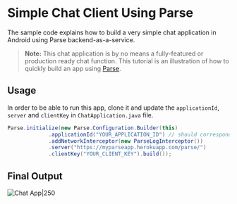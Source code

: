 # Simple Chat Client Using Parse

The sample code explains how to build a very simple chat application in Android using Parse backend-as-a-service.

>**Note:** This chat application is by no means a fully-featured or production ready chat function. This tutorial is an illustration of how to quickly build an app using [Parse](https://www.parse.com).

## Usage

In order to be able to run this app, clone it and update the `applicationId`, `server` and `clientKey` in `ChatApplication.java` file.

```java
Parse.initialize(new Parse.Configuration.Builder(this)
             .applicationId("YOUR_APPLICATION_ID") // should correspond to APP_ID env variable
             .addNetworkInterceptor(new ParseLogInterceptor())
             .server("https://myparseapp.herokuapp.com/parse/")
             .clientKey("YOUR_CLIENT_KEY").build());
```

## Final Output

![Chat App|250](http://i.imgur.com/3UZ6ZNy.png)
